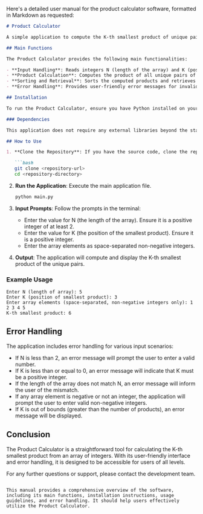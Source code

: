 Here's a detailed user manual for the product calculator software, formatted in Markdown as requested:

```markdown
# Product Calculator

A simple application to compute the K-th smallest product of unique pairs from an array of integers.

## Main Functions

The Product Calculator provides the following main functionalities:

- **Input Handling**: Reads integers N (length of the array) and K (position of the smallest product) from the user.
- **Product Calculation**: Computes the product of all unique pairs of integers in the provided array.
- **Sorting and Retrieval**: Sorts the computed products and retrieves the K-th smallest product based on 1-based indexing.
- **Error Handling**: Provides user-friendly error messages for invalid inputs.

## Installation

To run the Product Calculator, ensure you have Python installed on your system. You can download it from [python.org](https://www.python.org/downloads/).

### Dependencies

This application does not require any external libraries beyond the standard Python library. Simply ensure you have Python 3.x installed.

## How to Use

1. **Clone the Repository**: If you have the source code, clone the repository to your local machine.

   ```bash
   git clone <repository-url>
   cd <repository-directory>
   ```

2. **Run the Application**: Execute the main application file.

   ```bash
   python main.py
   ```

3. **Input Prompts**: Follow the prompts in the terminal:
   - Enter the value for N (the length of the array). Ensure it is a positive integer of at least 2.
   - Enter the value for K (the position of the smallest product). Ensure it is a positive integer.
   - Enter the array elements as space-separated non-negative integers.

4. **Output**: The application will compute and display the K-th smallest product of the unique pairs.

### Example Usage

```plaintext
Enter N (length of array): 5
Enter K (position of smallest product): 3
Enter array elements (space-separated, non-negative integers only): 1 2 3 4 5
K-th smallest product: 6
```

## Error Handling

The application includes error handling for various input scenarios:

- If N is less than 2, an error message will prompt the user to enter a valid number.
- If K is less than or equal to 0, an error message will indicate that K must be a positive integer.
- If the length of the array does not match N, an error message will inform the user of the mismatch.
- If any array element is negative or not an integer, the application will prompt the user to enter valid non-negative integers.
- If K is out of bounds (greater than the number of products), an error message will be displayed.

## Conclusion

The Product Calculator is a straightforward tool for calculating the K-th smallest product from an array of integers. With its user-friendly interface and error handling, it is designed to be accessible for users of all levels.

For any further questions or support, please contact the development team.
```

This manual provides a comprehensive overview of the software, including its main functions, installation instructions, usage guidelines, and error handling. It should help users effectively utilize the Product Calculator.